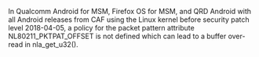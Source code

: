 In Qualcomm Android for MSM, Firefox OS for MSM, and QRD Android with all Android releases from CAF using the Linux kernel before security patch level 2018-04-05, a policy for the packet pattern attribute NL80211_PKTPAT_OFFSET is not defined which can lead to a buffer over-read in nla_get_u32().
